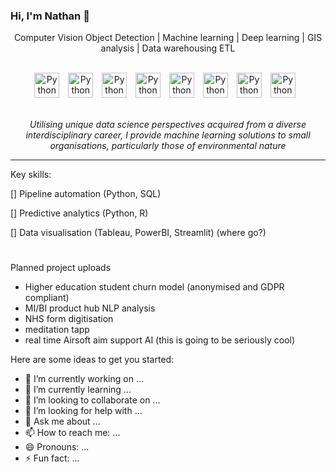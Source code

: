 ### Hi, I'm Nathan 👋


<p align="center">
  <href="#">Computer Vision Object Detection</a> |
  <href="#">Machine learning</a> |
  <href="#">Deep learning</a> |
  <href="#">GIS analysis</a> |
  <href="#">Data warehousing ETL</a>
  <br><br>
</p>
<p align="center">
<img align="centre" alt="Python" width="40px" style="padding-right:10px;" src="https://cdn.jsdelivr.net/gh/devicons/devicon/icons/microsoftsqlserver/microsoftsqlserver-plain-wordmark.svg" /> 
<img align="centre" alt="Python" width="40px" style="padding-right:10px;" src= "https://cdn.jsdelivr.net/gh/devicons/devicon/icons/selenium/selenium-original.svg" />
<img align="centre" alt="Python" width="40px" style="padding-right:10px;" src= "https://cdn.jsdelivr.net/gh/devicons/devicon/icons/python/python-plain.svg" /> 
<img align="centre" alt="Python" width="40px" style="padding-right:10px;" src= "https://cdn.jsdelivr.net/gh/devicons/devicon/icons/rstudio/rstudio-original.svg" />
<img align="centre" alt="Python" width="40px" style="padding-right:10px;" src= "https://cdn.jsdelivr.net/gh/devicons/devicon/icons/jupyter/jupyter-original-wordmark.svg" />
<img align="centre" alt="Python" width="40px" style="padding-right:10px;" src= "https://cdn.jsdelivr.net/gh/devicons/devicon/icons/pandas/pandas-original-wordmark.svg" />
<img align="centre" alt="Python" width="40px" style="padding-right:10px;" src= "https://cdn.jsdelivr.net/gh/devicons/devicon/icons/slack/slack-original.svg" />
<img align="centre" alt="Python" width="40px" style="padding-right:10px;" src= "https://cdn.jsdelivr.net/gh/devicons/devicon/icons/tensorflow/tensorflow-original.svg" />
  <br><br>
</p>

<p align="center"><i> 
  Utilising unique data science perspectives acquired from a diverse interdisciplinary career, I provide machine learning solutions to small organisations,          particularly those of environmental nature</i>
</p>

---
Key skills:

[] Pipeline automation (Python, SQL)

[] Predictive analytics (Python, R)
   
[] Data visualisation (Tableau, PowerBI, Streamlit) (where go?)

#

Planned project uploads
- Higher education student churn model (anonymised and GDPR compliant)
- MI/BI product hub NLP analysis
- NHS form digitisation
- meditation tapp
- real time Airsoft aim support AI (this is going to be seriously cool)


Here are some ideas to get you started:

- 🔭 I’m currently working on ...
- 🌱 I’m currently learning ...
- 👯 I’m looking to collaborate on ...
- 🤔 I’m looking for help with ...
- 💬 Ask me about ...
- 📫 How to reach me: ...
- 😄 Pronouns: ...
- ⚡ Fun fact: ...
